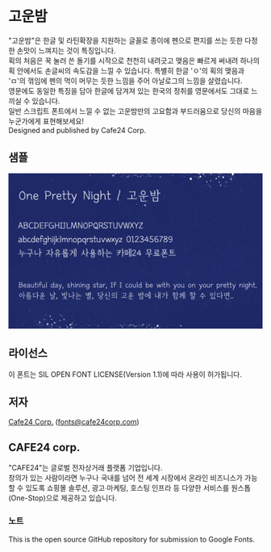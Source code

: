 # 고운밤
"고운밤"은 한글 및 라틴확장을 지원하는 글꼴로 종이에 펜으로 편지를 쓰는 듯한 다정한 손맛이 느껴지는 것이 특징입니다.  
획의 처음은 꾹 눌러 쓴 돌기를 시작으로 천천히 내려긋고 맺음은 빠르게 써내려 하나의 획 안에서도 손글씨의 속도감을 느낄 수 있습니다.
특별히 한글 'ㅇ'의 획의 맺음과 'ㅁ'의 꺾임에 펜의 먹이 머무는 듯한 느낌을 주어 아날로그의 느낌을 살렸습니다.  
영문에도 동일한 특징을 담아 한글에 담겨져 있는 한국의 정취를 영문에서도 그대로 느끼실 수 있습니다.  
일반 스크립트 폰트에서 느낄 수 없는 고운밤만의 고요함과 부드러움으로 당신의 마음을 누군가에게 표현해보세요!  
Designed and published by Cafe24 Corp.  


## 샘플
![Preview](images/oneprettynight-preview-v4.png)  

## 라이선스
이 폰트는 SIL OPEN FONT LICENSE(Version 1.1)에 따라 사용이 허가됩니다.   

## 저자
[Cafe24 Corp.](https://fonts.cafe24.com) (fonts@cafe24corp.com) 
 
## CAFE24 corp.
"CAFE24"는 글로벌 전자상거래 플랫폼 기업입니다.  
창의가 있는 사람이라면 누구나 국내를 넘어 전 세계 시장에서 온라인 비즈니스가 가능할 수 있도록 쇼핑몰 솔루션, 광고∙마케팅, 호스팅 인프라 등 다양한 서비스를 원스톱 (One-Stop)으로 제공하고 있습니다.   

### 노트
This is the open source GitHub repository for submission to Google Fonts.
